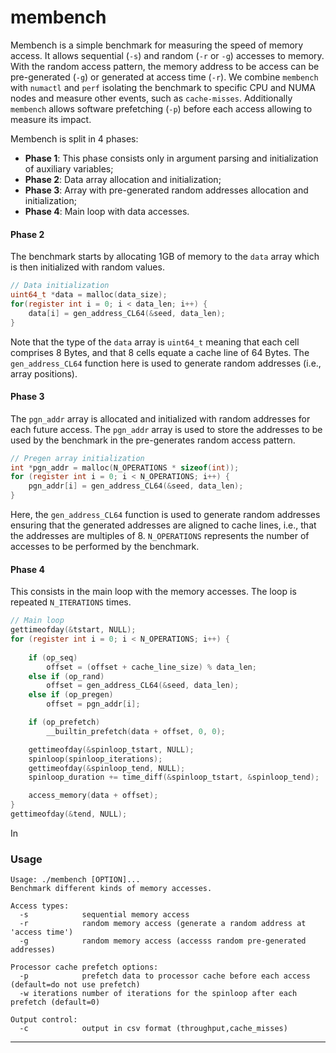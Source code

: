 # membench

Membench is a simple benchmark for measuring the speed of memory access. It allows sequential (`-s`) and random (`-r` or
`-g`) accesses to memory. With the random access pattern, the memory address to be access can be pre-generated (`-g`) or 
generated at access time (`-r`). We combine `membench` with `numactl` and `perf` isolating the benchmark to specific
CPU and NUMA nodes and measure other events, such as `cache-misses`. Additionally `membench` allows software prefetching 
(`-p`) before each access allowing to measure its impact.

Membench is split in 4 phases:
- **Phase 1**: This phase consists only in argument parsing and initialization of auxiliary variables;
- **Phase 2**: Data array allocation and initialization;
- **Phase 3**: Array with pre-generated random addresses allocation and initialization;
- **Phase 4**: Main loop with data accesses.

#### Phase 2
The benchmark starts by allocating 1GB of memory to the `data` array which is then initialized with random values.
```c
// Data initialization
uint64_t *data = malloc(data_size);
for(register int i = 0; i < data_len; i++) {
    data[i] = gen_address_CL64(&seed, data_len);
}
```
Note that the type of the `data` array is `uint64_t` meaning that each cell comprises 8 Bytes, and that 8 cells equate a
cache line of 64 Bytes. The `gen_address_CL64` function here is used to generate random addresses (i.e., array 
positions).

#### Phase 3

The `pgn_addr` array is allocated and initialized with random addresses for each future access. The `pgn_addr` array is 
used to store the addresses to be used by the benchmark in the pre-generates random access pattern.
```c
// Pregen array initialization
int *pgn_addr = malloc(N_OPERATIONS * sizeof(int));
for (register int i = 0; i < N_OPERATIONS; i++) {
    pgn_addr[i] = gen_address_CL64(&seed, data_len);
}
```

Here, the `gen_address_CL64` function is used to generate random addresses ensuring that the generated addresses are 
aligned to cache lines, i.e., that the addresses are multiples of 8.
`N_OPERATIONS` represents the number of accesses to be performed by the benchmark. 

#### Phase 4

This consists in the main loop with the memory accesses. The loop is repeated `N_ITERATIONS` times. 
```c
// Main loop
gettimeofday(&tstart, NULL);
for (register int i = 0; i < N_OPERATIONS; i++) {
    
    if (op_seq)
        offset = (offset + cache_line_size) % data_len;
    else if (op_rand)
        offset = gen_address_CL64(&seed, data_len);
    else if (op_pregen)
        offset = pgn_addr[i];

    if (op_prefetch)
        __builtin_prefetch(data + offset, 0, 0);

    gettimeofday(&spinloop_tstart, NULL);
    spinloop(spinloop_iterations);
    gettimeofday(&spinloop_tend, NULL);
    spinloop_duration += time_diff(&spinloop_tstart, &spinloop_tend);

    access_memory(data + offset);
}
gettimeofday(&tend, NULL);
```

In

### Usage

```
Usage: ./membench [OPTION]...
Benchmark different kinds of memory accesses.

Access types:
  -s            sequential memory access
  -r            random memory access (generate a random address at 'access time')
  -g            random memory access (accesss random pre-generated addresses)

Processor cache prefetch options:
  -p            prefetch data to processor cache before each access (default=do not use prefetch)
  -w iterations number of iterations for the spinloop after each prefetch (default=0)

Output control:
  -c            output in csv format (throughput,cache_misses)
```


---

[//]: # (### Running on Grid 5000)

[//]: # ()
[//]: # (Pushing the code to the site:)

[//]: # (```)

[//]: # (./scripts/push-code.sh grenoble.g5k)

[//]: # (```)

[//]: # ()
[//]: # (Passive reservation:)

[//]: # (```)

[//]: # (oarsub -t exotic -p "cluster='troll'" -t deploy -l nodes=1,walltime=1 "./scripts/deploy-test.sh <test_name> <n_runs>")

[//]: # (```)
